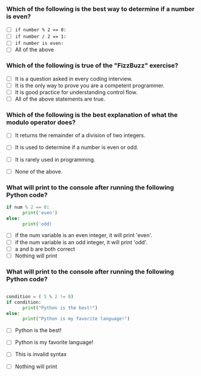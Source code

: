 ### Which of the following is the best way to determine if a number is even?
- [ ] `if number % 2 == 0:`
- [ ] `if number / 2 == 1:`
- [ ] `if number is even:`
- [ ] All of the above

### Which of the following is true of the "FizzBuzz" exercise?
- [ ] It is a question asked in every coding interview.
- [ ] It is the only way to prove you are a competent programmer.
- [ ] It is good practice for understanding control flow.
- [ ] All of the above statements are true.

### Which of the following is the best explanation of what the modulo operator does?
- [ ] It returns the remainder of a division of two integers.
- [ ] It is used to determine if a number is even or odd.
- [ ] It is rarely used in programming.
- [ ] None of the above.


### What will print to the console after running the following Python code?

``` python
if num % 2 == 0:
      print('even')
else:
      print('odd)
```

- [ ] if the num variable is an even integer, it will print 'even'.
- [ ] if the num variable is an odd integer, it will print 'odd'.
- [ ] a and b are both correct
- [ ] Nothing will print

### What will print to the console after running the following Python code?

``` python

condition = ( 5 % 2 != 0)
if condition:
      print("Python is the best!")
else:
      print("Python is my favorite language!")

```

- [ ] Python is the best!
- [ ] Python is my favorite language!
- [ ] This is invalid syntax
- [ ] Nothing will print

